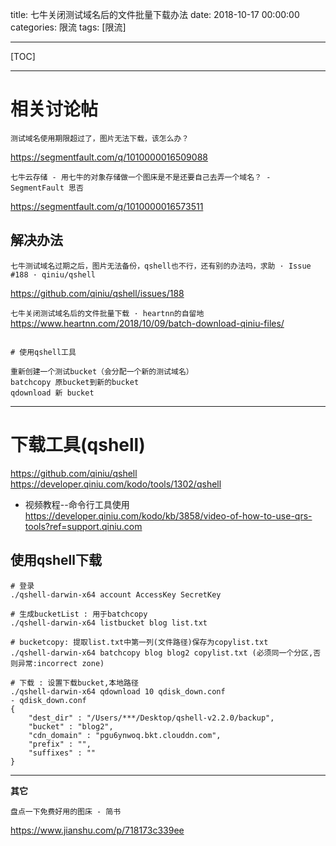 title: 七牛关闭测试域名后的文件批量下载办法
date: 2018-10-17 00:00:00
categories: 限流
tags: [限流]



---

[TOC]



---

# 相关讨论帖

`测试域名使用期限超过了，图片无法下载，该怎么办？`

https://segmentfault.com/q/1010000016509088

`七牛云存储 - 用七牛的对象存储做一个图床是不是还要自己去弄一个域名？ - SegmentFault 思否`

https://segmentfault.com/q/1010000016573511



## 解决办法

`七牛测试域名过期之后，图片无法备份，qshell也不行，还有别的办法吗，求助 · Issue #188 · qiniu/qshell`

https://github.com/qiniu/qshell/issues/188



`七牛关闭测试域名后的文件批量下载 · heartnn的自留地`
https://www.heartnn.com/2018/10/09/batch-download-qiniu-files/


```

# 使用qshell工具

重新创建一个测试bucket（会分配一个新的测试域名）
batchcopy 原bucket到新的bucket
qdownload 新 bucket

```


---
# 下载工具(qshell)
https://github.com/qiniu/qshell
https://developer.qiniu.com/kodo/tools/1302/qshell

- 视频教程--命令行工具使用
https://developer.qiniu.com/kodo/kb/3858/video-of-how-to-use-qrs-tools?ref=support.qiniu.com

## 使用qshell下载
```
# 登录
./qshell-darwin-x64 account AccessKey SecretKey

# 生成bucketList : 用于batchcopy
./qshell-darwin-x64 listbucket blog list.txt

# bucketcopy: 提取list.txt中第一列(文件路径)保存为copylist.txt
./qshell-darwin-x64 batchcopy blog blog2 copylist.txt (必须同一个分区,否则异常:incorrect zone)

# 下载 : 设置下载bucket,本地路径
./qshell-darwin-x64 qdownload 10 qdisk_down.conf
- qdisk_down.conf
{
    "dest_dir" : "/Users/***/Desktop/qshell-v2.2.0/backup",
    "bucket" : "blog2",
    "cdn_domain" : "pgu6ynwoq.bkt.clouddn.com",
    "prefix" : "",
    "suffixes" : ""
}
```

---

**其它**

`盘点一下免费好用的图床 - 简书`

https://www.jianshu.com/p/718173c339ee